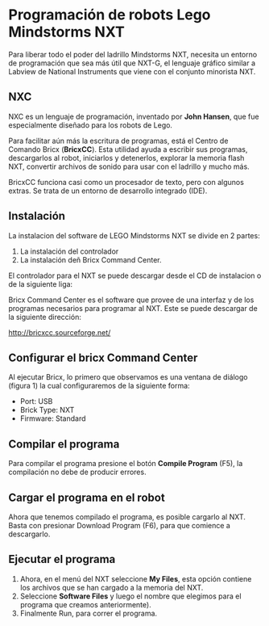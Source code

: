 # Programación de robots Lego Mindstorms NXT

Para liberar todo el poder del ladrillo Mindstorms NXT, necesita un entorno de programación que sea más útil que NXT-G, el lenguaje gráfico similar a Labview de National Instruments que viene con el conjunto minorista NXT.

## NXC

NXC es un lenguaje de programación, inventado por **John Hansen**, que fue especialmente diseñado para los robots de Lego.

Para facilitar aún más la escritura de programas, está el Centro de Comando Bricx (**BricxCC**). Esta utilidad ayuda a escribir sus programas, descargarlos al robot, iniciarlos y detenerlos, explorar la memoria flash NXT, convertir archivos de sonido para usar con el ladrillo y mucho más.

BricxCC funciona casi como un procesador de texto, pero con algunos extras. Se trata de un entorno de desarrollo integrado (IDE).

## Instalación

La instalacion del software de LEGO Mindstorms NXT se divide en 2
partes:

1. La instalación del controlador 
2. La instalación deñ Bricx Command Center.

El controlador para el NXT se puede descargar desde el CD de
instalacion o de la siguiente liga:

Bricx Command Center es el software que provee de una interfaz y
de los programas necesarios para programar al NXT. Este se puede
descargar de la siguiente dirección:

http://bricxcc.sourceforge.net/

## Configurar el bricx Command Center

Al ejecutar Bricx, lo primero que observamos es una ventana de
diálogo (figura 1) la cual configuraremos de la siguiente forma:

- Port: USB
- Brick Type: NXT
- Firmware: Standard

## Compilar el programa

Para compilar el programa presione el botón **Compile Program** (F5), la compilación no debe de producir errores.

## Cargar el programa en el robot

Ahora que tenemos compilado el programa, es posible cargarlo al NXT. Basta con presionar Download Program (F6), para que comience a descargarlo.

## Ejecutar el programa

1. Ahora, en el menú del NXT seleccione **My Files**, esta opción
contiene los archivos que se han cargado a la memoria del NXT.
2. Seleccione **Software Files** y luego el nombre que elegimos para el programa que creamos anteriormente).
3. Finalmente Run, para correr el programa.

